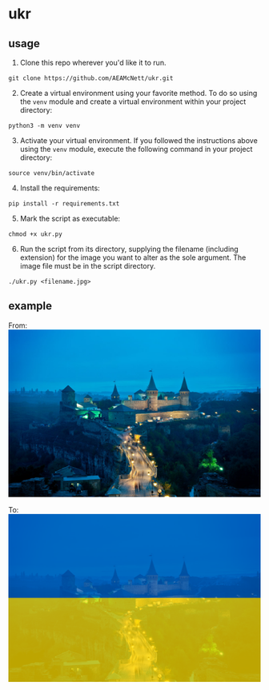 # ukr

## usage

1. Clone this repo wherever you'd like it to run.
```
git clone https://github.com/AEAMcNett/ukr.git
```

2. Create a virtual environment using your favorite method. To do so using the `venv` module and create a virtual environment within your project directory:
```
python3 -m venv venv
```

3. Activate your virtual environment. If you followed the instructions above using the `venv` module, execute the following command in your project directory:
```
source venv/bin/activate
```


4. Install the requirements:
```
pip install -r requirements.txt
```

5. Mark the script as executable:
```
chmod +x ukr.py
```

6. Run the script from its directory, supplying the filename (including extension) for the image you want to alter as the sole argument. The image file must be in the script directory.
```
./ukr.py <filename.jpg>
```

## example

From: ![A picture of Kamianets-Podilskyi Castle from Wikipedia](https://github.com/AEAMcNett/ukr/blob/main/kpc.jpg)

To: ![A picture of Kamianets-Podilskyi Castle altered by this script](https://github.com/AEAMcNett/ukr/blob/main/ukr_kpc.png)
